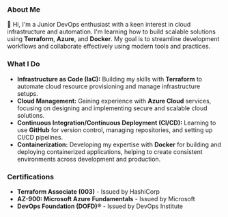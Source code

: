 ### About Me
👋 Hi, I'm a Junior DevOps enthusiast with a keen interest in cloud infrastructure and automation. I'm learning how to build scalable solutions using **Terraform**, **Azure**, and **Docker**. My goal is to streamline development workflows and collaborate effectively using modern tools and practices.

### What I Do
- **Infrastructure as Code (IaC):** Building my skills with **Terraform** to automate cloud resource provisioning and manage infrastructure setups.
- **Cloud Management:** Gaining experience with **Azure Cloud** services, focusing on designing and implementing secure and scalable cloud solutions.
- **Continuous Integration/Continuous Deployment (CI/CD):** Learning to use **GitHub** for version control, managing repositories, and setting up CI/CD pipelines.
- **Containerization:** Developing my expertise with **Docker** for building and deploying containerized applications, helping to create consistent environments across development and production.

### Certifications
- **Terraform Associate (003)** - Issued by HashiCorp
- **AZ-900: Microsoft Azure Fundamentals** - Issued by Microsoft
- **DevOps Foundation (DOFD)®** - Issued by DevOps Institute
